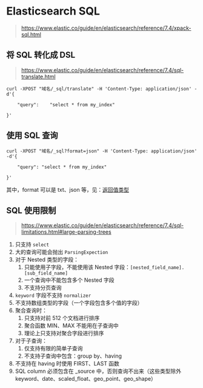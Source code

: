# Elasticsearch SQL

> https://www.elastic.co/guide/en/elasticsearch/reference/7.4/xpack-sql.html

## 将 SQL 转化成 DSL

> https://www.elastic.co/guide/en/elasticsearch/reference/7.4/sql-translate.html

```shell
curl -XPOST "域名/_sql/translate" -H 'Content-Type: application/json' -d'{

	"query":	"select * from my_index"
 		
}'
```

## 使用 SQL 查询

```shell
curl -XPOST "域名/_sql?format=json" -H 'Content-Type: application/json' -d'{ 

	"query": "select * from my_index"

}'
```

其中，format 可以是 txt、json 等，见：[返回值类型](https://www.elastic.co/guide/en/elasticsearch/reference/7.4/sql-rest-format.html)

## SQL 使用限制

> https://www.elastic.co/guide/en/elasticsearch/reference/7.4/sql-limitations.html#large-parsing-trees

1. 只支持 `select`
2. 大的查询可能会抛出 `ParsingExpection`
3. 对于 Nested 类型的字段：
	1. 只能使用子字段，不能使用该 Nested  字段：`[nested_field_name].[sub_field_name]`
	2. 一个查询中不能包含多个 Nested 字段
	3. 不支持分页查询
4. `keyword` 字段不支持 `normalizer`
5. 不支持数组类型的字段（一个字段包含多个值的字段）
6. 聚合查询时：
	1. 只支持对前 512 个文档进行排序
	2. 聚合函数 MIN、MAX 不能用在子查询中
	3. 理论上只支持对聚合字段进行排序
7. 对于子查询：
	1. 仅支持有限的简单子查询
	2. 不支持子查询中包含：group by、having
8. 不支持在 having 时使用 FIRST、LAST 函数
9. SQL column 必须包含在 _source 中，否则查询不出来（这些类型除外 keyword、date、scaled_float、geo_point、geo_shape）



